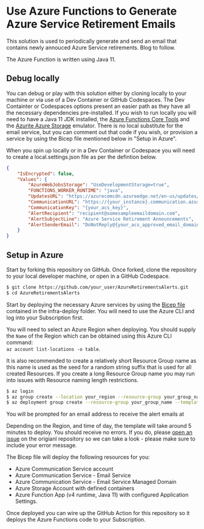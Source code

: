 # Use Azure Functions to Generate Azure Service Retirement Emails

This solution is used to periodically generate and send an email that contains newly annouced Azure Service retirements. Blog to follow.

The Azure Function is written using Java 11.

## Debug locally

You can debug or play with this solution either by cloning locally to your machine or via use of a Dev Container or GitHub Codespaces. The Dev Containter or Codespaces options present an easier path as they have all the necessary dependencies pre-installed. If you wish to run locally you will need to have a Java 11 JDK installed, the [Azure Functions Core Tools](https://learn.microsoft.com/en-us/azure/azure-functions/functions-run-local) and the [Azurite Azure Storage](https://learn.microsoft.com/azure/storage/common/storage-use-azurite) emulator. There is no local substitute for the email service, but you can comment out that code if you wish, or provision a service by using the Bicep file mentioned below in "Setup in Azure".

When you spin up locally or in a Dev Container or Codespace you will need to create a local.settings.json file as per the defintion below.

```json
{
    "IsEncrypted": false,
    "Values": {
        "AzureWebJobsStorage": "UseDevelopmentStorage=true",
        "FUNCTIONS_WORKER_RUNTIME": "java",
        "UpdatesURL": "https://azurecomcdn.azureedge.net/en-us/updates/feed/?updateType=retirements",
        "CommunicationURL": "https://{your_instance}.communication.azure.com/",
        "CommunicationKey": "{your_acs_key}",
        "AlertRecipient": "recipient@somesampleemaildomain.com",
        "AlertSubjectLine": "Azure Service Retirement Announcements",
        "AlertSenderEmail": "DoNotReply@{your_acs_approved_email_domain}.azurecomm.net"
    }
}
```

## Setup in Azure

Start by forking this repository on GitHub. Once forked, clone the repository to your local developer machine, or open in a GitHub Codespace.

```bash
$ git clone https://github.com/your_user/AzureRetirementsAlerts.git
$ cd AzureRetirementsAlerts
```

Start by deploying the necessary Azure services by using the [Bicep file](infra-deploy/deploy.bicep) contained in the infra-deploy folder. You will need to use the Azure CLI and log into your Subscription first.

You will need to select an Azure Region when deploying. You should supply the `Name` of the Region which can be obtained using this Azure CLI command:  
`az account list-locations -o table`.

It is also recommended to create a relatively short Resource Group name as this name is used as the seed for a random string suffix that is used for all created Resources. If you create a long Resource Group name you may run into issues with Resource naming length restrictions.

```bash
$ az login
$ az group create --location your_region --resource-group your_group_name
$ az deployment group create --resource-group your_group_name --template-file infra-deploy/deploy.bicep
```

You will be prompted for an email address to receive the alert emails at

Depending on the Region, and time of day, the template will take around 5 minutes to deploy. You should receive no errors. If you do, please [open an issue](https://github.com/sjwaight/AzureRetirementsAlerts/issues) on the origianl repository so we can take a look - please make sure to include your error message.

The Bicep file will deploy the following resources for you:

- Azure Communication Service account
- Azure Communication Service - Email Service
- Azure Communication Service - Email Service Managed Domain
- Azure Storage Account with defined containers
- Azure Function App (v4 runtime, Java 11) with configured Application Settings.

Once deployed you can wire up the GitHub Action for this repository so it deploys the Azure Functions code to your Subscription.